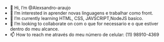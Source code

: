 - 👋 Hi, I’m @Alexsandro-araujo
- 👀 I’m interested in aprender novas linguagens e  trabalhar como front.
- 🌱 I’m currently learning HTML, CSS, JAVSCRIPT,NodeJS basíco.
- 💞️ I’m looking to collaborate on  com o que for necessario e o que estiver dentro do meu alcance.
- 📫 How to reach me através do meu número de celular: (11) 98910-4369

<!---
Alexsandro-araujo/Alexsandro-araujo is a ✨ special ✨ repository because its `README.md` (this file) appears on your GitHub profile.
You can click the Preview link to take a look at your changes.
--->
